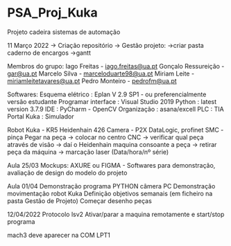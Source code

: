 # PSA_Proj_Kuka
Projeto cadeira sistemas de automação

11 Março 2022
-> Criação repositório
-> Gestão projeto: 
                  ->criar pasta caderno de encargos
                  ->gantt

Membros do grupo:
Iago Freitas - iago.freitas@ua.pt
Gonçalo Ressureição - gar@ua.pt
Marcelo Silva - marceloduarte98@ua.pt
Miriam Leite - miriamleitetavares@ua.pt
Pedro Monteiro - pedrofm@ua.pt

Softwares:
Esquema elétrico : Eplan V 2.9 SP1 - ou preferencialmente versão estudante
Programar interface : Visual Studio 2019
                      Python : latest version 3.7.9
IDE : PyCharm - OpenCV
Organização : asana/excell
PLC : TIA Portal
Kuka : Simulador

Robot Kuka - KR5
Heidenhain 426
Camera - P2X DataLogic, profinet
SMC - pinça
Pegar na peça -> colocar no centro CNC -> verificar qual peça através de visão -> daí o Heidenhain maquina consoante a peça -> retirar peça da máquina -> marcação laser (Data/hora/nº série)

Aula 25/03
Mockups: AXURE ou FIGMA - Softwares para demonstração, avaliação de design do modelo do projeto

Aula 01/04
Demonstração programa PYTHON câmera PC
Demonstração movimentação robot Kuka
Definição objetivos semanais (em ficheiro na pasta Gestão de Projeto)
Começar desenho peças


12/04/2022
Protocolo lsv2
Ativar/parar a maquina remotamente e start/stop programa

mach3 deve aparecer na COM LPT1
